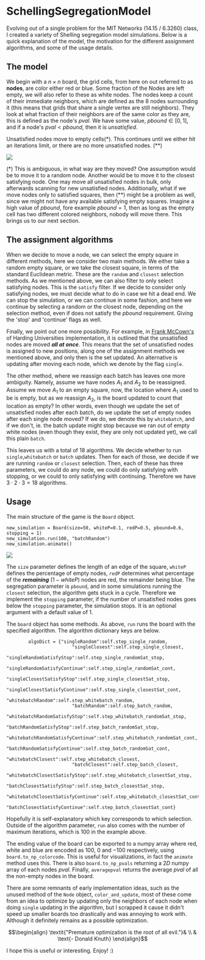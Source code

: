 # SchellingSegregationModel
Evolving out of a single problem for the MIT Networks (14.15 / 6.3260) class, I created a variety of Shelling segregation model simulations. Below is a quick explanation of the model, the motivation for the different assignment algorithms, and some of the usage details.
## The model
We begin with a $n\times n$ board, the grid cells, from here on out referred to as **nodes**, are color either red or blue. Some fraction of the Nodes are left empty, we will also refer to these as white nodes. The nodes keep a count of their immediate neighbors, which are defined as the 8 nodes surrounding it (this means that grids that share a single vertex are still neighbors). They look at what fraction of their neighbors are of the same color as they are, this is defined as the node's $pval$. We have some value, $pbound\in[0,1]$, and if a node's $pval < pbound$, then it is *unsatisfied*.

Unsatisfied nodes move to empty cells(*). This continues until we either hit an iterations limit, or there are no more unsatisfied nodes. (**)

![](https://raw.githubusercontent.com/lutscha/ShellingSegregationModel/main/assets/example_assignment.gif)

(*) This is ambiguous, in what way are they moved? One assumption would be to move it to a random node. Another would be to move it to the closest satisfying node. One may move all unsatisfied nodes in bulk, only afterwards scanning for new unsatisfied nodes. Additionally, what if we move nodes only to satisfied squares, then (**) might be a problem as well, since we might not have any available satisfying empty squares. Imagine a high value of $pbound$, fore example $pbound=1$, then as long as the empty cell has two different colored neighbors, nobody will move there. This brings us to our next section.
## The assignment algorithms
When we decide to move a node, we can select the empty square in different methods, here we consider two main methods. We either take a random empty square, or we take the closest square, in terms of the standard Euclidean metric. These are the `random` and `closest` selection methods. As we mentioned above, we can also filter to only select satisfying nodes. This is the `satisfy` filter. If we decide to consider only satisfying nodes, we must decide what to do in case we hit a dead end. We can stop the simulation, or we can continue in some fashion, and here we continue by selecting a random or the closest node, depending on the selection method, even if does not satisfy the $pbound$ requirement. Giving the 'stop' and 'continue' flags as well.

Finally, we point out one more possibility. For example, in [Frank McCown's](http://nifty.stanford.edu/2014/mccown-schelling-model-segregation/) of Harding Universities implementation, it is outlined that the unsatisfied nodes are moved ***all at once***. This means that the set of unsatisfied nodes is assigned to new positions, along one of the assignment methods we mentioned above, and only then is the set updated. An alternative is updating after moving each node, which we denote by the flag `single`. 

The other method, where we reassign each batch has leaves one more ambiguity. Namely, assume we have nodes $A_1$ and $A_2$ to be reassigned. Assume we move $A_1$ to an empty square, now, the location where $A_1$ used to be is empty, but as we reassign $A_2$, is the board updated to count that location as empty? In other words, even though we update the set of unsatisfied nodes after each batch, do we update the set of empty nodes after each single node moved? If we do, we denote this by `whitebatch`, and if we don't, ie. the batch update might stop because we ran out of empty white nodes (even though they exist, they are only not updated yet), we call this plain `batch`.

This leaves us with a total of $18$ algorithms. We decide whether to run `single`,`whitebatch` or `batch` updates. Then for each of those, we decide if we are running `random` or `closest` selection. Then, each of these has three parameters, we could do any node, we could do only satisfying with stopping, or we could to only satisfying with continuing. Therefore we have $3\cdot 2\cdot 3=18$ algorithms.

## Usage

The main structure of the game is the `Board` object. 
```
new_simulation = Board(size=50, whiteP=0.1, redP=0.5, pbound=0.6, stopping = 1)
new_simulation.run(100, "batchRandom")
new_simulation.animate()
```

![](https://raw.githubusercontent.com/lutscha/ShellingSegregationModel/main/assets/batchRandom_example.gif)

The `size` parameter defines the length of an edge of the square, `whiteP` defines the percentage of empty nodes, `redP` determines what percentage of the ***remaining*** $(1-whiteP)$ nodes are red, the remainder being blue. The segregation parameter is `pbound`, and in some simulations running the `closest` selection, the algorithm gets stuck in a cycle. Therefore we implement the `stopping` parameter, if the number of unsatisfied nodes goes below the `stopping` parameter, the simulation stops. It is an optional argument with a default value of $1$.

The `board` object has some methods. As above, `run` runs the board with the specified algorithm. The algorithm dictionary keys are below.
```
        algoDict = {"singleRandom":self.step_single_random,
                        "singleClosest":self.step_single_closest,
                        "singleRandomSatisfyStop":self.step_single_randomSat_stop,
                        "singleRandomSatisfyContinue":self.step_single_randomSat_cont,
                        "singleClosestSatisfyStop":self.step_single_closestSat_stop,
                        "singleClosestSatisfyContinue":self.step_single_closestSat_cont,
                        "whitebatchRandom":self.step_whitebatch_random,
                        "batchRandom":self.step_batch_random,
                        "whitebatchRandomSatisfyStop":self.step_whitebatch_randomSat_stop,
                        "batchRandomSatisfyStop":self.step_batch_randomSat_stop,
                        "whitebatchRandomSatisfyContinue":self.step_whitebatch_randomSat_cont,
                        "batchRandomSatisfyContinue":self.step_batch_randomSat_cont,
                        "whitebatchClosest":self.step_whitebatch_closest,
                        "batchClosest":self.step_batch_closest,
                        "whitebatchClosestSatisfyStop":self.step_whitebatch_closestSat_stop,
                        "batchClosestSatisfyStop":self.step_batch_closestSat_stop,
                        "whitebatchClosestSatisfyContinue":self.step_whitebatch_closestSat_cont,
                        "batchClosestSatisfyContinue":self.step_batch_closestSat_cont}
```
Hopefully it is self-explanatory which key corresponds to which selection. Outside of the algorithm parameter, `run` also comes with the number of maximum iterations, which is $100$ in the example above.

The ending value of the board can be exported to a numpy array where red, white and blue are encoded as $100$, $0$ and $-100$ respectively, using `board.to_np_colorcode`. This is useful for visualizations, in fact the `animate` method uses this. There is also `board.to_np_pvals` returning a $2D$ numpy array of each nodes $pval$. Finally, `averagepval` returns the average $pval$ of all the non-empty nodes in the board.

There are some remnants of early implementation ideas, such as the unused method of the `Node` object, `color_and_update`, most of these come from an idea to optimize by updating only the neighbors of each node when doing `single` updating in the algorithm, but I scrapped it cause it didn't speed up smaller boards too drastically and was annoying to work with. Although it definitely remains as a possible optimization.

$$\begin{align}
\textit{"Premature optimization is the root of all evil."}& \\
& \text{- Donald Knuth}
\end{align}$$

I hope this is useful or interesting. Enjoy! :)
